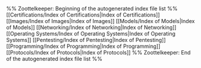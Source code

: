 %% Zoottelkeeper: Beginning of the autogenerated index file list  %%
 [[Certifications/Index of Certifications|Index of Certifications]]
 [[Images/Index of Images|Index of Images]]
 [[Models/Index of Models|Index of Models]]
 [[Networking/Index of Networking|Index of Networking]]
 [[Operating Systems/Index of Operating Systems|Index of Operating Systems]]
 [[Pentesting/Index of Pentesting|Index of Pentesting]]
 [[Programming/Index of Programming|Index of Programming]]
 [[Protocols/Index of Protocols|Index of Protocols]]
%% Zoottelkeeper: End of the autogenerated index file list  %%
